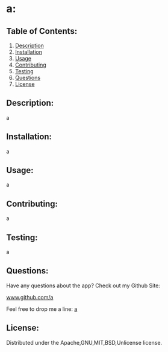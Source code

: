 #  a:
##  

## Table of Contents:
<ol>
<li><a href="#description">Description</a></li>
<li><a href="#installation">Installation</a></li>
<li><a href="#usage">Usage</a></li>
<li><a href="#contributing">Contributing</a></li>
<li><a href="#testing">Testing</a></li>
<li><a href="#questions">Questions</a></li>
<li><a href="#license">License</a></li>
</ol>

## Description:
a

## Installation:
a

## Usage: 
a

## Contributing:
a

## Testing:
a 

## Questions:
Have any questions about the app?  Check out my Github Site:

www.github.com/a

Feel free to drop me a line:
<a class="link" href="mailto:a">a</a>

## License:
Distributed under the Apache,GNU,MIT,BSD,Unlicense license.
